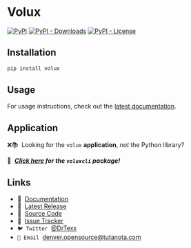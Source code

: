 # Volux

[![PyPI](https://img.shields.io/pypi/v/volux?logo=python)](https://pypi.org/project/volux)
[![PyPI - Downloads](https://img.shields.io/pypi/dm/volux?logo=Python)](https://pypi.org/project/volux)
[![PyPI - License](https://img.shields.io/pypi/l/volux?color=orange&logo=Python)](https://pypi.org/project/volux)

## Installation

```bash
pip install volux
```

## Usage

For usage instructions, check out the [latest documentation](https://gitlab.com/volux/volux#volux).

## Application
❌📚 &nbsp;Looking for the `volux` **application**, *not* the Python library?

🐍 &nbsp;***[Click here](https://pypi.org/project/voluxcli) for the `voluxcli` package!***

<!-- TODO: add basic documentation -->
<!-- TODO: add basic examples -->

## Links

<!-- TODO: add website link -->
- 📖 &nbsp;[Documentation](https://gitlab.com/volux/volux#volux)
- 🐍 &nbsp;[Latest Release](https://pypi.org/project/volux)
- 🧰 &nbsp;[Source Code](https://gitlab.com/volux/volux)
- 🐞 &nbsp;[Issue Tracker](https://gitlab.com/volux/volux/-/issues)
- `🐦 Twitter` &nbsp;[@DrTexx](https://twitter.com/DrTexx)
- `📨 Email` &nbsp;[denver.opensource@tutanota.com](mailto:denver.opensource@tutanota.com)
